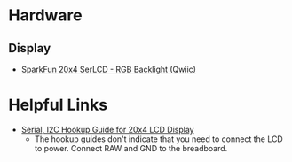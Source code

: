 # Hardware

## Display
- [SparkFun 20x4 SerLCD - RGB Backlight (Qwiic)](https://www.sparkfun.com/products/16398)

# Helpful Links

- [Serial, I2C Hookup Guide for 20x4 LCD Display](https://learn.sparkfun.com/tutorials/avr-based-serial-enabled-lcds-hookup-guide/i2c-hardware-hookup--example-code---basic)
    - The hookup guides don't indicate that you need to connect the LCD to power. Connect RAW and GND to the breadboard.